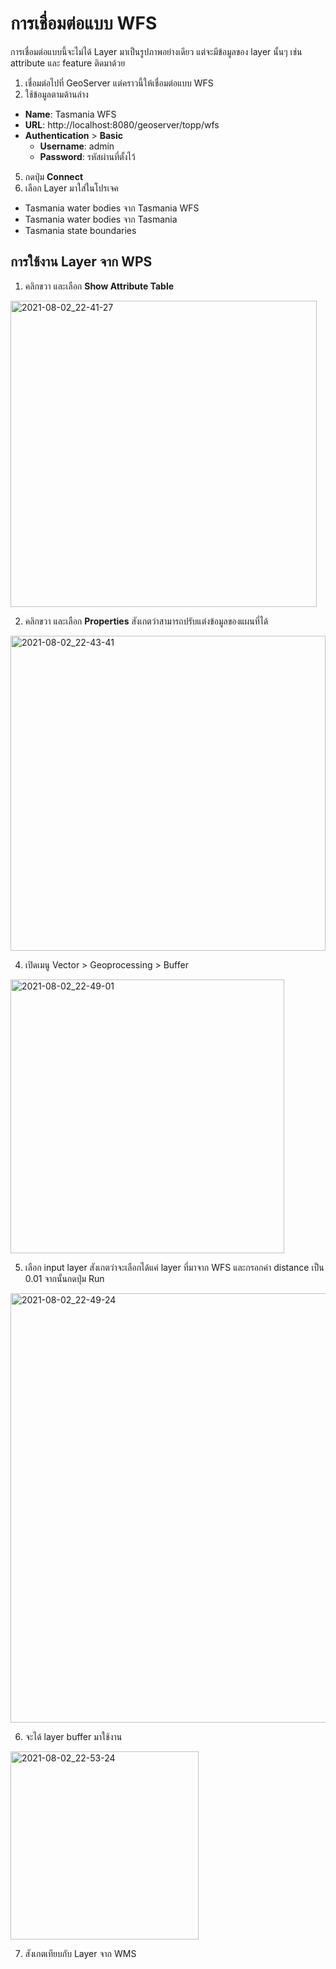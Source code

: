 
# การเชื่อมต่อแบบ WFS

การเชื่อมต่อแบบนี้จะไม่ได้ Layer มาเป็นรูปภาพอย่างเดียว แต่จะมีข้อมูลของ layer นั้นๆ เช่น attribute และ feature ติดมาด้วย 

1. เชื่อมต่อไปที่ GeoServer แต่คราวนี้ให้เชื่อมต่อแบบ WFS
2. ใช้ข้อมูลตามด้านล่าง 

- **Name**: Tasmania WFS
- **URL**: http://localhost:8080/geoserver/topp/wfs
- **Authentication** > **Basic**
  - **Username**: admin
  - **Password**: รหัสผ่านที่ตั้งไว้

5. กดปุ่ม **Connect**
6. เลือก Layer มาใส่ในโปรเจค

- Tasmania water bodies จาก Tasmania WFS
- Tasmania water bodies จาก Tasmania
- Tasmania state boundaries

## การใช้งาน Layer จาก WPS

1. คลิกขวา และเลือก **Show Attribute Table**

<img width="490" alt="2021-08-02_22-41-27" src="https://user-images.githubusercontent.com/85179/127888575-a778d576-7901-424e-b791-0d881a1ee9b1.png">


2. คลิกขวา และเลือก **Properties** สังเกตว่าสามารถปรับแต่งข้อมูลของแผนที่ได้ 

<img width="504" alt="2021-08-02_22-43-41" src="https://user-images.githubusercontent.com/85179/127888600-bbcd823e-33d5-4236-bdd2-502c875ddda0.png">


4. เปิดเมนู Vector > Geoprocessing > Buffer 

<img width="438" alt="2021-08-02_22-49-01" src="https://user-images.githubusercontent.com/85179/127889384-9655650f-81cc-470a-a667-68702f5da794.png">


5. เลือก input layer สังเกตว่าจะเลือกได้แค่ layer ที่มาจาก WFS และกรอกค่า distance เป็น 0.01 จากนั้นกดปุ่ม Run 
<img width="687" alt="2021-08-02_22-49-24" src="https://user-images.githubusercontent.com/85179/127889320-0c42c280-59f9-40c2-9d82-9ac70fd58596.png">


6. จะได้ layer buffer มาใช้งาน

<img width="301" alt="2021-08-02_22-53-24" src="https://user-images.githubusercontent.com/85179/127889495-e65d2412-b909-422d-9a54-8ee522f35a29.png">


7. สังเกตเทียบกับ Layer จาก WMS
